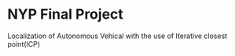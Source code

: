 # NYP Final Project
Localization of Autonomous Vehical with the use of Iterative closest point(ICP)

